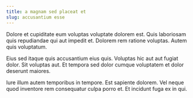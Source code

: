 ```yaml
---
title: a magnam sed placeat et
slug: accusantium esse
---
```


Dolore et cupiditate eum voluptas voluptate dolorem est. Quis laboriosam quis repudiandae qui aut impedit et. Dolorem rem ratione voluptas. Autem quis voluptatum.

Eius sed itaque quis accusantium eius quis. Voluptas hic aut aut fugiat dolor. Sit voluptas aut. Et tempora sed dolor cumque voluptatem et dolor deserunt maiores.

Iure illum autem temporibus in tempore. Est sapiente dolorem. Vel neque quod inventore rem consequatur culpa porro et. Et incidunt fuga ex in qui.
